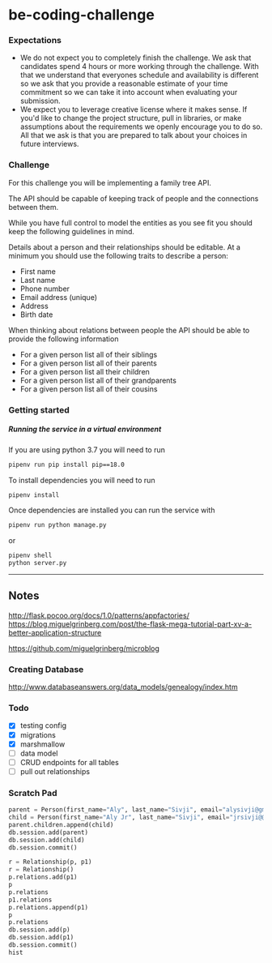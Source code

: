 # be-coding-challenge

### Expectations

- We do not expect you to completely finish the challenge. We ask that candidates spend 4 hours or more working through the challenge. With that we understand that everyones schedule and availability is different so we ask that you provide a reasonable estimate of your time commitment so we can take it into account when evaluating your submission.
- We expect you to leverage creative license where it makes sense. If you'd like to change the project structure, pull in libraries, or make assumptions about the requirements we openly encourage you to do so. All that we ask is that you are prepared to talk about your choices in future interviews.

### Challenge

For this challenge you will be implementing a family tree API.

The API should be capable of keeping track of people and the connections between them.

While you have full control to model the entities as you see fit you should keep the following guidelines in mind.

Details about a person and their relationships should be editable. At a minimum you should use the following traits to describe a person:

- First name
- Last name
- Phone number
- Email address (unique)
- Address
- Birth date

When thinking about relations between people the API should be able to provide the following information

- For a given person list all of their siblings
- For a given person list all of their parents
- For a given person list all their children
- For a given person list all of their grandparents
- For a given person list all of their cousins

### Getting started

##### Running the service in a virtual environment

If you are using python 3.7 you will need to run
```bash
pipenv run pip install pip==18.0
```

To install dependencies you will need to run
```bash
pipenv install
```

Once dependencies are installed you can run the service with
```bash
pipenv run python manage.py
```
or
```bash
pipenv shell
python server.py
```

---

## Notes

http://flask.pocoo.org/docs/1.0/patterns/appfactories/
https://blog.miguelgrinberg.com/post/the-flask-mega-tutorial-part-xv-a-better-application-structure

https://github.com/miguelgrinberg/microblog

### Creating Database

http://www.databaseanswers.org/data_models/genealogy/index.htm

### Todo

- [x] testing config
- [x] migrations
- [x] marshmallow
- [ ] data model
- [ ] CRUD endpoints for all tables
- [ ] pull out relationships

### Scratch Pad

```python
parent = Person(first_name="Aly", last_name="Sivji", email="alysivji@gmail.com")
child = Person(first_name="Aly Jr", last_name="Sivji", email="jrsivji@@gmail.com")
parent.children.append(child)
db.session.add(parent)
db.session.add(child)
db.session.commit()

r = Relationship(p, p1)
r = Relationship()
p.relations.add(p1)
p
p.relations
p1.relations
p.relations.append(p1)
p
p.relations
db.session.add(p)
db.session.add(p1)
db.session.commit()
hist
```
